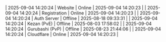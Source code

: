 | 2025-09-04 14:20:24 | Website | Online | 2025-09-04 14:20:23 |
| 2025-09-04 14:20:24 | Registration | Online | 2025-09-04 14:20:23 |
| 2025-09-04 14:20:24 | Auth Server | Offline | 2025-08-18 09:33:31 |
| 2025-09-04 14:20:24 | Kezan (PvE) | Offline | 2025-08-03 17:58:02 |
| 2025-09-04 14:20:24 | Gurubashi (PvP) | Offline | 2025-08-23 21:44:06 |
| 2025-09-04 14:20:24 | Cloudflare | Online | 2025-09-04 14:20:23 |
